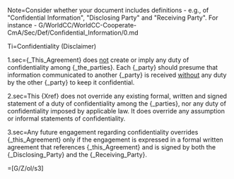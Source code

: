 Note=Consider whether your document includes definitions - e.g., of "Confidential Information", "Disclosing Party" and "Receiving Party".  For instance -  G/WorldCC/WorldCC-Cooperate-CmA/Sec/Def/Confidential_Information/0.md

Ti=Confidentiality (Disclaimer)

1.sec={_This_Agreement} does <u>not</u> create or imply any duty of confidentiality among {_the_parties}.  Each {_party} should presume that information communicated to another {_party} is received <u>without</u> any duty by the other {_party} to keep it confidential.

2.sec=This {Xref} does not override any existing formal, written and signed statement of a duty of confidentiality among the {_parties}, nor any duty of confidentiality imposed by applicable law.  It does override any assumption or informal statements of confidentiality.

3.sec=Any future engagement regarding confidentiality overrides {_this_Agreement} only if the engagement is expressed in a formal written agreement that references {_this_Agreement} and is signed by both the {_Disclosing_Party} and the {_Receiving_Party}.

=[G/Z/ol/s3]

